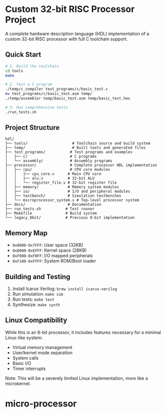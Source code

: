 # Custom 32-bit RISC Processor Project

A complete hardware description language (HDL) implementation of a custom 32-bit RISC processor with full C toolchain support.

## Quick Start

```bash
# 1. Build the toolchain
cd tools
make

# 2. Test a C program
./temp/c_compiler test_programs/c/basic_test.c
mv test_programs/c/basic_test.asm temp/
./temp/assembler temp/basic_test.asm temp/basic_test.hex

# 3. Run comprehensive tests
./run_tests.sh
```

## Project Structure

```
hdl/
├── tools/                    # Toolchain source and build system
├── temp/                     # Built tools and generated files  
├── test_programs/           # Test programs and examples
│   ├── c/                   # C programs
│   └── assembly/            # Assembly programs
├── processor/               # Complete processor HDL implementation
│   ├── cpu/                 # CPU core modules
│   │   ├── cpu_core.v      # Main CPU core
│   │   ├── alu.v           # 32-bit ALU
│   │   └── register_file.v # 32-bit register file
│   ├── memory/             # Memory system modules
│   ├── io/                 # I/O and peripheral modules
│   ├── testbench/          # Simulation testbenches
│   └── microprocessor_system.v # Top-level processor system
├── docs/                   # Documentation
├── run_tests.sh           # Test runner
├── Makefile               # Build system
└── legacy_8bit/           # Previous 8-bit implementation
```

## Memory Map
- `0x0000-0x7FFF`: User space (32KB)
- `0x8000-0xEFFF`: Kernel space (28KB)
- `0xF000-0xF0FF`: I/O mapped peripherals
- `0xF100-0xFFFF`: System ROM/Boot loader

## Building and Testing
1. Install Icarus Verilog: `brew install icarus-verilog`
2. Run simulation: `make sim`
3. Run tests: `make test`
4. Synthesize: `make synth`

## Linux Compatibility
While this is an 8-bit processor, it includes features necessary for a minimal Linux-like system:
- Virtual memory management
- User/kernel mode separation
- System calls
- Basic I/O
- Timer interrupts

Note: This will be a severely limited Linux implementation, more like a microkernel.
# micro-processor
